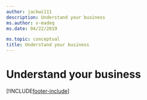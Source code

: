 ```yaml
---
author: jackwi111
description: Understand your business
ms.author: v-madeq
ms.date: 04/22/2019

ms.topic: conceptual
title: Understand your business
---
```



# Understand your business


[!INCLUDE[footer-include](includes/footer-banner.md)]